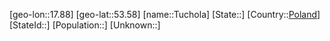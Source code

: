 ﻿---
location: [53.58,17.88]
type: City
tags:
- geo/City


SpocWebEntityId: 35032
isDeleted: false
confidential: public

---
[geo-lon::17.88]
[geo-lat::53.58]
[name::Tuchola]
[State::]
[Country::[Poland](geo/Continent/Europe/Poland.md)]
[StateId::]
[Population::]
[Unknown::]


